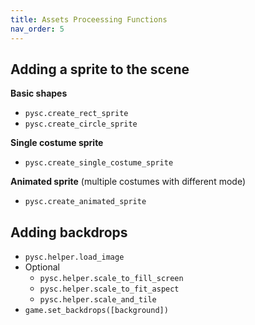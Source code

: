 ```yaml
---
title: Assets Proceessing Functions
nav_order: 5
---
```



## Adding a sprite to the scene 
**Basic shapes**
- `pysc.create_rect_sprite`
- `pysc.create_circle_sprite`

**Single costume sprite** 
- `pysc.create_single_costume_sprite`

**Animated sprite** (multiple costumes with different mode)
- `pysc.create_animated_sprite`



## Adding backdrops
- `pysc.helper.load_image`
- Optional
	- `pysc.helper.scale_to_fill_screen`
	- `pysc.helper.scale_to_fit_aspect`
	- `pysc.helper.scale_and_tile`
- `game.set_backdrops([background])`



